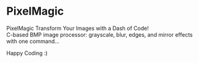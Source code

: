# PixelMagic
<p>
  PixelMagic Transform Your Images with a Dash of Code! <br>
  C-based BMP image processor: grayscale, blur, edges, and mirror effects with one command...
</p>
Happy Coding :)
